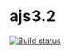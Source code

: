 # ajs3.2
[![Build status](https://ci.appveyor.com/api/projects/status/pf7vicgpga0r2t4c?svg=true)](https://ci.appveyor.com/project/Kittennik65959/ajs3-2)

